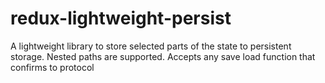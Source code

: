 # redux-lightweight-persist
A lightweight library to store selected parts of the state to persistent storage. Nested paths are supported. Accepts any save load function that confirms to protocol

